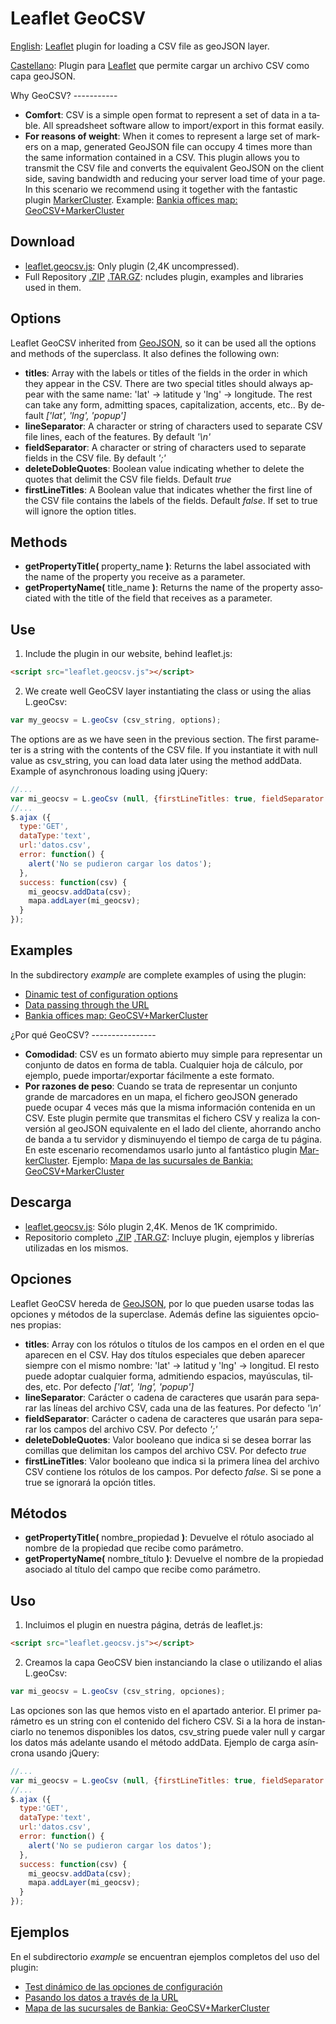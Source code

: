 Leaflet GeoCSV
==============

[English](#english): [Leaflet](https://github.com/Leaflet/Leaflet) plugin for loading a CSV file as geoJSON layer.

[Castellano](#castellano): Plugin para [Leaflet](https://github.com/Leaflet/Leaflet) que permite cargar un archivo CSV como capa geoJSON.


<div id="english" lang="en">
Why GeoCSV?
-----------

*  **Comfort**: CSV is a simple open format to represent a set of data in a table. All spreadsheet software allow to import/export in this format easily.
*  **For reasons of weight**: When it comes to represent a large set of markers on a map, generated GeoJSON file can occupy 4 times more than the same information contained in a CSV. This plugin allows you to transmit the CSV file and converts the equivalent GeoJSON on the client side, saving bandwidth and reducing your server load time of your page. In this scenario we recommend using it together with the fantastic plugin [MarkerCluster](https://github.com/danzel/Leaflet.markercluster). Example: [Bankia offices map: GeoCSV+MarkerCluster](http://joker-x.github.com/Leaflet.geoCSV/example/bankia/index.html)

Download
--------
*  [leaflet.geocsv.js](leaflet.geocsv.js): Only plugin (2,4K uncompressed).
*  Full Repository [.ZIP](https://github.com/joker-x/Leaflet.geoCSV/archive/master.zip) [.TAR.GZ](https://github.com/joker-x/Leaflet.geoCSV/archive/master.tar.gz): ncludes plugin, examples and libraries used in them.

Options
-------

Leaflet GeoCSV inherited from [GeoJSON](http://leafletjs.com/reference.html#geojson), so it can be used all the options and methods of the superclass.
It also defines the following own:

*  **titles**: Array with the labels or titles of the fields in the order in which they appear in the CSV. There are two special titles should always appear with the same name: 'lat' → latitude y 'lng' → longitude. The rest can take any form, admitting spaces, capitalization, accents, etc.. By default *['lat', 'lng', 'popup']*
*  **lineSeparator**: A character or string of characters used to separate CSV file lines, each of the features. By default *'\n'*
*  **fieldSeparator**: A character or string of characters used to separate fields in the CSV file. By default *';'*
*  **deleteDobleQuotes**: Boolean value indicating whether to delete the quotes that delimit the CSV file fields. Default *true*
*  **firstLineTitles**: A Boolean value that indicates whether the first line of the CSV file contains the labels of the fields. Default *false*. If set to true will ignore the option titles.

Methods
-------

*  **getPropertyTitle(** property_name **)**: Returns the label associated with the name of the property you receive as a parameter.
*  **getPropertyName(** title_name **)**: Returns the name of the property associated with the title of the field that receives as a parameter.

Use
---

1. Include the plugin in our website, behind leaflet.js:

```html
<script src="leaflet.geocsv.js"></script>
```

2. We create well GeoCSV layer instantiating the class or using the alias L.geoCsv:

```js
var my_geocsv = L.geoCsv (csv_string, options);
```

The options are as we have seen in the previous section. The first parameter is a string with the contents of the CSV file. If you instantiate it with null value as csv_string, you can load data later using the method addData. Example of asynchronous loading using jQuery:

```js
//...
var mi_geocsv = L.geoCsv (null, {firstLineTitles: true, fieldSeparator: ','});
//...
$.ajax ({
  type:'GET',
  dataType:'text',
  url:'datos.csv',
  error: function() {
    alert('No se pudieron cargar los datos');
  },
  success: function(csv) {
    mi_geocsv.addData(csv);
    mapa.addLayer(mi_geocsv);
  }
});
```

Examples
--------

In the subdirectory *example* are complete examples of using the plugin:
*  [Dinamic test of configuration options](http://joker-x.github.com/Leaflet.geoCSV/example/options-test/index.html)
*  [Data passing through the URL](http://joker-x.github.com/Leaflet.geoCSV/example/from-url/index.html)
*  [Bankia offices map: GeoCSV+MarkerCluster](http://joker-x.github.com/Leaflet.geoCSV/example/bankia/index.html)

</div>

<div id="castellano" lang="es">
¿Por qué GeoCSV?
----------------

*  **Comodidad**: CSV es un formato abierto muy simple para representar un conjunto de datos en forma de tabla. Cualquier hoja de cálculo, por ejemplo, puede importar/exportar fácilmente a este formato.
*  **Por razones de peso**: Cuando se trata de representar un conjunto grande de marcadores en un mapa, el fichero geoJSON generado puede ocupar 4 veces más que la misma información contenida en un CSV. Este plugin permite que transmitas el fichero CSV y realiza la conversión al geoJSON equivalente en el lado del cliente, ahorrando ancho de banda a tu servidor y disminuyendo el tiempo de carga de tu página. En este escenario recomendamos usarlo junto al fantástico plugin [MarkerCluster](https://github.com/danzel/Leaflet.markercluster). Ejemplo: [Mapa de las sucursales de Bankia: GeoCSV+MarkerCluster](http://joker-x.github.com/Leaflet.geoCSV/example/bankia/index.html)

Descarga
--------
*  [leaflet.geocsv.js](leaflet.geocsv.js): Sólo plugin 2,4K. Menos de 1K comprimido.
*  Repositorio completo [.ZIP](https://github.com/joker-x/Leaflet.geoCSV/archive/master.zip) [.TAR.GZ](https://github.com/joker-x/Leaflet.geoCSV/archive/master.tar.gz): Incluye plugin, ejemplos y librerías utilizadas en los mismos.

Opciones
--------

Leaflet GeoCSV hereda de [GeoJSON](http://leafletjs.com/reference.html#geojson), por lo que pueden usarse todas las opciones y métodos de la superclase.
Además define las siguientes opciones propias:

*  **titles**: Array con los rótulos o títulos de los campos en el orden en el que aparecen en el CSV. Hay dos títulos especiales que deben aparecer siempre con el mismo nombre: 'lat' → latitud y 'lng' → longitud. El resto puede adoptar cualquier forma, admitiendo espacios, mayúsculas, tildes, etc. Por defecto *['lat', 'lng', 'popup']*
*  **lineSeparator**: Carácter o cadena de caracteres que usarán para separar las líneas del archivo CSV, cada una de las features. Por defecto *'\n'*
*  **fieldSeparator**: Carácter o cadena de caracteres que usarán para separar los campos del archivo CSV. Por defecto *';'*
*  **deleteDobleQuotes**: Valor booleano que indica si se desea borrar las comillas que delimitan los campos del archivo CSV. Por defecto *true*
*  **firstLineTitles**: Valor booleano que indica si la primera línea del archivo CSV contiene los rótulos de los campos. Por defecto *false*. Si se pone a true se ignorará la opción titles.

Métodos
-------

*  **getPropertyTitle(** nombre_propiedad **)**: Devuelve el rótulo asociado al nombre de la propiedad que recibe como parámetro.
*  **getPropertyName(** nombre_título **)**: Devuelve el nombre de la propiedad asociado al título del campo que recibe como parámetro.

Uso
---

1. Incluimos el plugin en nuestra página, detrás de leaflet.js:

```html
<script src="leaflet.geocsv.js"></script>
```

2. Creamos la capa GeoCSV bien instanciando la clase o utilizando el alias L.geoCsv:

```js
var mi_geocsv = L.geoCsv (csv_string, opciones);
```

Las opciones son las que hemos visto en el apartado anterior. El primer parámetro es un string con el contenido del fichero CSV. Si a la hora de instanciarlo no tenemos disponibles los datos, csv_string puede valer null y cargar los datos más adelante usando el método addData. Ejemplo de carga asíncrona usando jQuery:

```js
//...
var mi_geocsv = L.geoCsv (null, {firstLineTitles: true, fieldSeparator: ','});
//...
$.ajax ({
  type:'GET',
  dataType:'text',
  url:'datos.csv',
  error: function() {
    alert('No se pudieron cargar los datos');
  },
  success: function(csv) {
    mi_geocsv.addData(csv);
    mapa.addLayer(mi_geocsv);
  }
});
```

Ejemplos
--------

En el subdirectorio *example* se encuentran ejemplos completos del uso del plugin:
*  [Test dinámico de las opciones de configuración](http://joker-x.github.com/Leaflet.geoCSV/example/options-test/index.html)
*  [Pasando los datos a través de la URL](http://joker-x.github.com/Leaflet.geoCSV/example/from-url/index.html)
*  [Mapa de las sucursales de Bankia: GeoCSV+MarkerCluster](http://joker-x.github.com/Leaflet.geoCSV/example/bankia/index.html)
</div>


